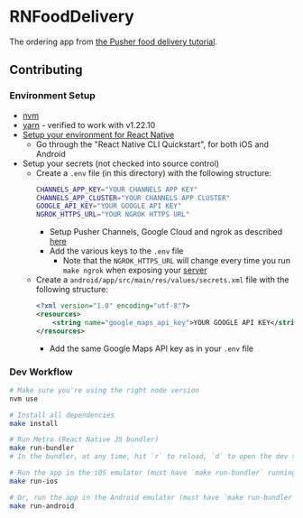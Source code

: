 # RNFoodDelivery

The ordering app from [the Pusher food delivery tutorial](https://pusher.com/tutorials/food-ordering-app-react-native-part-1).

## Contributing

### Environment Setup
* [nvm](https://github.com/nvm-sh/nvm)
* [yarn](https://yarnpkg.com/) - verified to work with v1.22.10
* [Setup your environment for React Native](https://reactnative.dev/docs/environment-setup)
    * Go through the "React Native CLI Quickstart", for both iOS and Android
* Setup your secrets (not checked into source control)
    * Create a `.env` file (in this directory) with the following structure:
        ```bash
        CHANNELS_APP_KEY="YOUR CHANNELS APP KEY"
        CHANNELS_APP_CLUSTER="YOUR CHANNELS APP CLUSTER"
        GOOGLE_API_KEY="YOUR GOOGLE API KEY"
        NGROK_HTTPS_URL="YOUR NGROK HTTPS URL"
        ```
        * Setup Pusher Channels, Google Cloud and ngrok as described [here](https://pusher.com/tutorials/food-ordering-app-react-native-part-1)
        * Add the various keys to the `.env` file
            * Note that the `NGROK_HTTPS_URL` will change every time you run `make ngrok` when exposing your [server](../../service/food-delivery/README.md)
    * Create a `android/app/src/main/res/values/secrets.xml` file with the following structure:
        ```xml
        <?xml version="1.0" encoding="utf-8"?>
        <resources>
            <string name="google_maps_api_key">YOUR GOOGLE API KEY</string>
        </resources>
        ```
        * Add the same Google Maps API key as in your `.env` file

### Dev Workflow

```bash
# Make sure you're using the right node version
nvm use

# Install all dependencies
make install

# Run Metro (React Native JS bundler)
make run-bundler
# In the bundler, at any time, hit `r` to reload, `d` to open the dev tools

# Run the app in the iOS emulator (must have `make run-bundler` running in another shell)
make run-ios

# Or, run the app in the Android emulator (must have `make run-bundler` running in another shell)
make run-android
```
